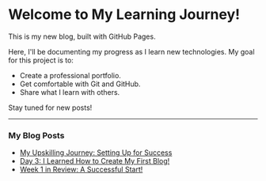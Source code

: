 # Welcome to My Learning Journey!

This is my new blog, built with GitHub Pages.

Here, I'll be documenting my progress as I learn new technologies. My goal for this project is to:

* Create a professional portfolio.
* Get comfortable with Git and GitHub.
* Share what I learn with others.

Stay tuned for new posts!

---
### My Blog Posts 

* [My Upskilling Journey: Setting Up for Success]( https://github.com/Shravyaan/shravyaan.github.io/commit/5fb89da20edd82e98f43a0ba32784fc5c3edece3)
* [Day 3: I Learned How to Create My First Blog!](https://github.com/Shravyaan/shravyaan.github.io/blob/main/_posts/2025-08-20-learning-to-create-my-blog.md)
* [Week 1 in Review: A Successful Start!](https://github.com/Shravyaan/shravyaan.github.io/blob/main/_posts/2025-08-31-week-one-review.md)

